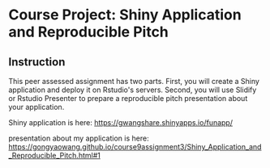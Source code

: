 # Course Project: Shiny Application and Reproducible Pitch
## Instruction
This peer assessed assignment has two parts. First, you will create a Shiny application and deploy it on Rstudio's servers. Second, you will use Slidify or Rstudio Presenter to prepare a reproducible pitch presentation about your application.


Shiny application is here: https://gwangshare.shinyapps.io/funapp/

presentation about my application is here: https://gongyaowang.github.io/course9assignment3/Shiny_Application_and_Reproducible_Pitch.html#1
